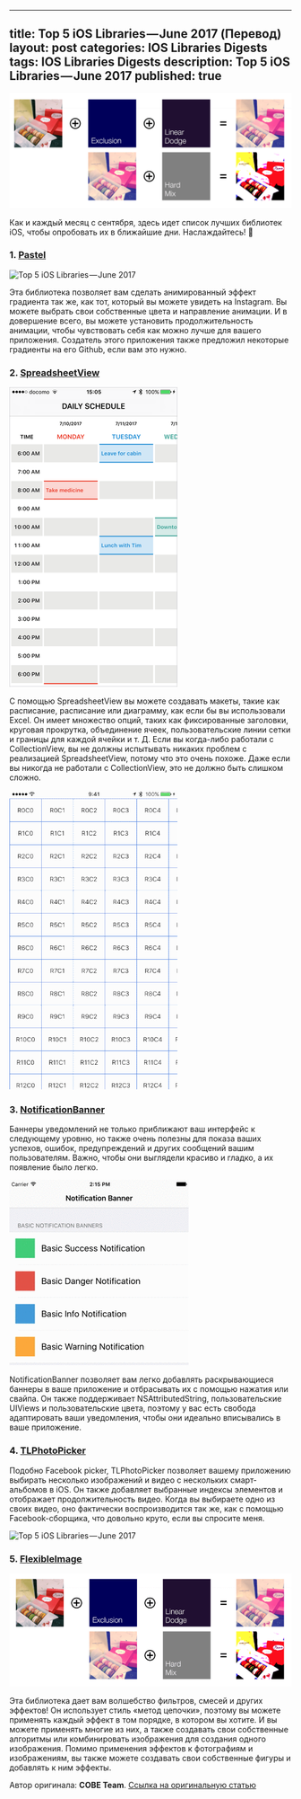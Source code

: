 
---
title: Top 5 iOS Libraries — June 2017 (Перевод)
layout: post
categories: IOS Libraries Digests
tags: IOS Libraries Digests
description: Top 5 iOS Libraries — June 2017
published: true
---

![Top 5 iOS Libraries — June 2017](/images/post/top-5-ios-libraries-june/1.png)

Как и каждый месяц с сентября, здесь идет список лучших библиотек iOS, чтобы опробовать их в ближайшие дни. Наслаждайтесь! 🤘

### 1. [Pastel](https://github.com/cruisediary/Pastel)

![Top 5 iOS Libraries — June 2017](/images/post/top-5-ios-libraries-june/2.gif)

Эта библиотека позволяет вам сделать анимированный эффект градиента так же, как тот, который вы можете увидеть на Instagram. Вы можете выбрать свои собственные цвета и направление анимации. И в довершение всего, вы можете установить продолжительность анимации, чтобы чувствовать себя как можно лучше для вашего приложения. Создатель этого приложения также предложил некоторые градиенты на его Github, если вам это нужно.

### 2. [SpreadsheetView](https://github.com/kishikawakatsumi/SpreadsheetView)

![Top 5 iOS Libraries — June 2017](/images/post/top-5-ios-libraries-june/3.png)

С помощью SpreadsheetView вы можете создавать макеты, такие как расписание, расписание или диаграмму, как если бы вы использовали Excel. Он имеет множество опций, таких как фиксированные заголовки, круговая прокрутка, объединение ячеек, пользовательские линии сетки и границы для каждой ячейки и т. Д. Если вы когда-либо работали с CollectionView, вы не должны испытывать никаких проблем с реализацией SpreadsheetView, потому что это очень похоже. Даже если вы никогда не работали с CollectionView, это не должно быть слишком сложно.

![Top 5 iOS Libraries — June 2017](/images/post/top-5-ios-libraries-june/4.gif)

### 3. [NotificationBanner](https://github.com/Daltron/NotificationBanner)

Баннеры уведомлений не только приближают ваш интерфейс к следующему уровню, но также очень полезны для показа ваших успехов, ошибок, предупреждений и других сообщений вашим пользователям. Важно, чтобы они выглядели красиво и гладко, а их появление было легко.

![Top 5 iOS Libraries — June 2017](/images/post/top-5-ios-libraries-june/5.gif)

NotificationBanner позволяет вам легко добавлять раскрывающиеся баннеры в ваше приложение и отбрасывать их с помощью нажатия или свайпа. Он также поддерживает NSAttributedString, пользовательские UIViews и пользовательские цвета, поэтому у вас есть свобода адаптировать ваши уведомления, чтобы они идеально вписывались в ваше приложение.



### 4. [TLPhotoPicker](https://github.com/tilltue/TLPhotoPicker)

Подобно Facebook picker, TLPhotoPicker позволяет вашему приложению выбирать несколько изображений и видео с нескольких смарт-альбомов в iOS. Он также добавляет выбранные индексы элементов и отображает продолжительность видео. Когда вы выбираете одно из своих видео, оно фактически воспроизводится так же, как с помощью Facebook-сборщика, что довольно круто, если вы спросите меня.

![Top 5 iOS Libraries — June 2017](/images/post/top-5-ios-libraries-june/6.gif)

### 5. [FlexibleImage](https://github.com/Kawoou/FlexibleImage)

![Top 5 iOS Libraries — June 2017](/images/post/top-5-ios-libraries-june/7.png)

Эта библиотека дает вам волшебство фильтров, смесей и других эффектов! Он использует стиль «метод цепочки», поэтому вы можете применять каждый эффект в том порядке, в котором вы хотите. И вы можете применять многие из них, а также создавать свои собственные алгоритмы или комбинировать изображения для создания одного изображения. Помимо применения эффектов к фотографиям и изображениям, вы также можете создавать свои собственные фигуры и добавлять к ним эффекты.


Автор оригинала: **COBE Team**.
[Ссылка на оригинальную статью](https://medium.cobeisfresh.com/top-5-ios-libraries-june-2017-7addf1173114)


